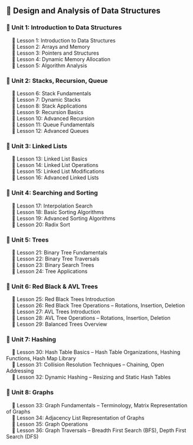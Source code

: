## 📘 Design and Analysis of Data Structures

### 🔹 Unit 1: Introduction to Data Structures  
&nbsp;&nbsp;&nbsp;&nbsp;🔸 Lesson 1: Introduction to Data Structures  
&nbsp;&nbsp;&nbsp;&nbsp;🔸 Lesson 2: Arrays and Memory  
&nbsp;&nbsp;&nbsp;&nbsp;🔸 Lesson 3: Pointers and Structures  
&nbsp;&nbsp;&nbsp;&nbsp;🔸 Lesson 4: Dynamic Memory Allocation  
&nbsp;&nbsp;&nbsp;&nbsp;🔸 Lesson 5: Algorithm Analysis  

### 🔹 Unit 2: Stacks, Recursion, Queue  
&nbsp;&nbsp;&nbsp;&nbsp;🔸 Lesson 6: Stack Fundamentals  
&nbsp;&nbsp;&nbsp;&nbsp;🔸 Lesson 7: Dynamic Stacks  
&nbsp;&nbsp;&nbsp;&nbsp;🔸 Lesson 8: Stack Applications  
&nbsp;&nbsp;&nbsp;&nbsp;🔸 Lesson 9: Recursion Basics  
&nbsp;&nbsp;&nbsp;&nbsp;🔸 Lesson 10: Advanced Recursion  
&nbsp;&nbsp;&nbsp;&nbsp;🔸 Lesson 11: Queue Fundamentals  
&nbsp;&nbsp;&nbsp;&nbsp;🔸 Lesson 12: Advanced Queues  

### 🔹 Unit 3: Linked Lists  
&nbsp;&nbsp;&nbsp;&nbsp;🔸 Lesson 13: Linked List Basics  
&nbsp;&nbsp;&nbsp;&nbsp;🔸 Lesson 14: Linked List Operations  
&nbsp;&nbsp;&nbsp;&nbsp;🔸 Lesson 15: Linked List Modifications  
&nbsp;&nbsp;&nbsp;&nbsp;🔸 Lesson 16: Advanced Linked Lists  

### 🔹 Unit 4: Searching and Sorting  
&nbsp;&nbsp;&nbsp;&nbsp;🔸 Lesson 17: Interpolation Search  
&nbsp;&nbsp;&nbsp;&nbsp;🔸 Lesson 18: Basic Sorting Algorithms  
&nbsp;&nbsp;&nbsp;&nbsp;🔸 Lesson 19: Advanced Sorting Algorithms  
&nbsp;&nbsp;&nbsp;&nbsp;🔸 Lesson 20: Radix Sort  

### 🔹 Unit 5: Trees  
&nbsp;&nbsp;&nbsp;&nbsp;🔸 Lesson 21: Binary Tree Fundamentals  
&nbsp;&nbsp;&nbsp;&nbsp;🔸 Lesson 22: Binary Tree Traversals  
&nbsp;&nbsp;&nbsp;&nbsp;🔸 Lesson 23: Binary Search Trees  
&nbsp;&nbsp;&nbsp;&nbsp;🔸 Lesson 24: Tree Applications  

### 🔹 Unit 6: Red Black & AVL Trees  
&nbsp;&nbsp;&nbsp;&nbsp;🔸 Lesson 25: Red Black Trees Introduction  
&nbsp;&nbsp;&nbsp;&nbsp;🔸 Lesson 26: Red Black Tree Operations – Rotations, Insertion, Deletion  
&nbsp;&nbsp;&nbsp;&nbsp;🔸 Lesson 27: AVL Trees Introduction  
&nbsp;&nbsp;&nbsp;&nbsp;🔸 Lesson 28: AVL Tree Operations – Rotations, Insertion, Deletion  
&nbsp;&nbsp;&nbsp;&nbsp;🔸 Lesson 29: Balanced Trees Overview  

### 🔹 Unit 7: Hashing  
&nbsp;&nbsp;&nbsp;&nbsp;🔸 Lesson 30: Hash Table Basics – Hash Table Organizations, Hashing Functions, Hash Map Library  
&nbsp;&nbsp;&nbsp;&nbsp;🔸 Lesson 31: Collision Resolution Techniques – Chaining, Open Addressing  
&nbsp;&nbsp;&nbsp;&nbsp;🔸 Lesson 32: Dynamic Hashing – Resizing and Static Hash Tables  

### 🔹 Unit 8: Graphs  
&nbsp;&nbsp;&nbsp;&nbsp;🔸 Lesson 33: Graph Fundamentals – Terminology, Matrix Representation of Graphs  
&nbsp;&nbsp;&nbsp;&nbsp;🔸 Lesson 34: Adjacency List Representation of Graphs  
&nbsp;&nbsp;&nbsp;&nbsp;🔸 Lesson 35: Graph Operations  
&nbsp;&nbsp;&nbsp;&nbsp;🔸 Lesson 36: Graph Traversals – Breadth First Search (BFS), Depth First Search (DFS)
